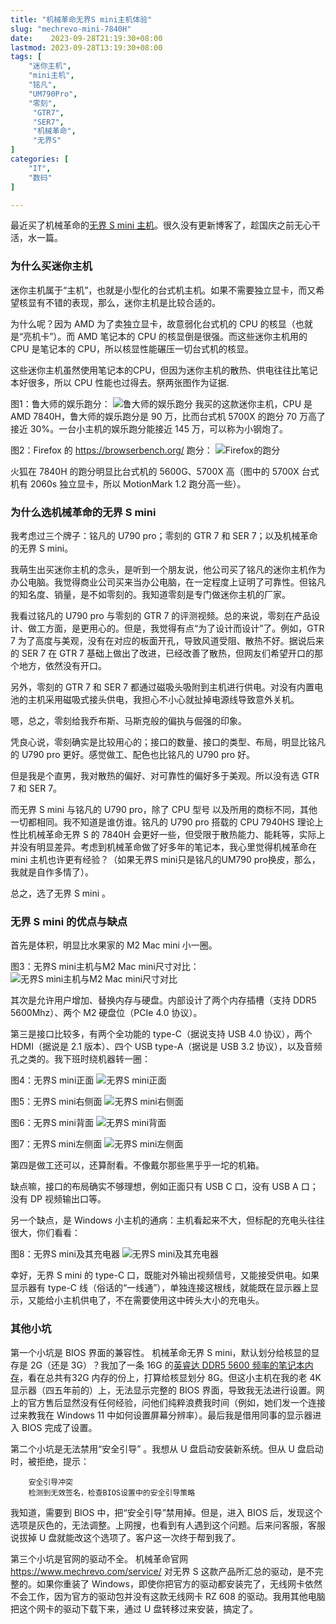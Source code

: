 ```yaml
---
title: "机械革命无界S mini主机体验"
slug: "mechrevo-mini-7840H"
date:    2023-09-28T21:19:30+08:00
lastmod: 2023-09-28T13:19:30+08:00
tags: [
    "迷你主机",
    "mini主机",
  	"铭凡",
    "UM790Pro",
    "零刻",
     "GTR7",
     "SER7",
     "机械革命",
     "无界S"
]
categories: [
    "IT",
    "数码"
]

---
```


最近买了机械革命的[无界 S mini 主机](https://item.jd.com/100063806431.html)。很久没有更新博客了，趁国庆之前无心干活，水一篇。

### 为什么买迷你主机

迷你主机属于“主机”，也就是小型化的台式机主机。如果不需要独立显卡，而又希望核显有不错的表现，那么，迷你主机是比较合适的。

为什么呢？因为 AMD 为了卖独立显卡，故意弱化台式机的 CPU 的核显（也就是“亮机卡”）。而 AMD 笔记本的 CPU 的核显倒是很强。而这些迷你主机用的 CPU 是笔记本的 CPU，所以核显性能碾压一切台式机的核显。

这些迷你主机虽然使用笔记本的CPU，但因为迷你主机的散热、供电往往比笔记本好很多，所以 CPU 性能也过得去。祭两张图作为证据.

图1：鲁大师的娱乐跑分：
![鲁大师的娱乐跑分](/img/2023/7840H-benchmark.jpg)
我买的这款迷你主机，CPU 是 AMD 7840H，鲁大师的娱乐跑分是 90 万，比而台式机 5700X 的跑分 70 万高了接近 30%。一台小主机的娱乐跑分能接近 145 万，可以称为小钢炮了。

图2：Firefox 的 <https://browserbench.org/> 跑分：
![Firefox的跑分](/img/2023/firefox-benchmark.jpg)

火狐在 7840H 的跑分明显比台式机的 5600G、5700X 高（图中的 5700X 台式机有 2060s 独立显卡，所以 MotionMark 1.2 跑分高一些）。

### 为什么选机械革命的无界 S mini

我考虑过三个牌子：铭凡的 U790 pro；零刻的 GTR 7 和 SER 7；以及机械革命的无界 S mini。

我萌生出买迷你主机的念头，是听到一个朋友说，他公司买了铭凡的迷你主机作为办公电脑。我觉得商业公司买来当办公电脑，在一定程度上证明了可靠性。但铭凡的知名度、销量，是不如零刻的。我知道零刻是专门做迷你主机的厂家。

我看过铭凡的 U790 pro 与零刻的 GTR 7 的评测视频。总的来说，零刻在产品设计、做工方面，是更用心的。但是，我觉得有点“为了设计而设计”了。例如，GTR 7 为了高度与美观，没有在对应的板面开孔，导致风道受阻、散热不好。据说后来的 SER 7 在 GTR 7 基础上做出了改进，已经改善了散热，但网友们希望开口的那个地方，依然没有开口。

另外，零刻的 GTR 7 和 SER 7 都通过磁吸头吸附到主机进行供电。对没有内置电池的主机采用磁吸式接头供电，我担心不小心就扯掉电源线导致意外关机。

嗯，总之，零刻给我乔布斯、马斯克般的偏执与倔强的印象。

凭良心说，零刻确实是比较用心的；接口的数量、接口的类型、布局，明显比铭凡的 U790 pro 更好。感觉做工、配色也比铭凡的 U790 pro 好。

但是我是个直男，我对散热的偏好、对可靠性的偏好多于美观。所以没有选 GTR 7 和 SER 7。

而无界 S mini 与铭凡的 U790 pro，除了 CPU 型号 以及所用的商标不同，其他一切都相同。我不知道是谁仿谁。铭凡的 U790 pro 搭载的 CPU 7940HS 理论上性比机械革命无界 S 的 7840H 会更好一些，但受限于散热能力、能耗等，实际上并没有明显差异。考虑到机械革命做了好多年的笔记本，我心里觉得机械革命在 mini 主机也许更有经验？（如果无界S mini只是铭凡的UM790 pro换皮，那么，我就是自作多情了）。

总之，选了无界 S mini 。

### 无界 S mini 的优点与缺点

首先是体积，明显比水果家的 M2 Mac mini 小一圈。

图3：无界S mini主机与M2 Mac mini尺寸对比：
![无界S mini主机与M2 Mac mini尺寸对比](/img/2023/Mac-mini-M2-Mechrevo-7840H.jpg)

其次是允许用户增加、替换内存与硬盘。内部设计了两个内存插槽（支持 DDR5 5600Mhz）、两个 M2 硬盘位（PCIe 4.0 协议）。

第三是接口比较多，有两个全功能的 type-C（据说支持 USB 4.0 协议），两个 HDMI（据说是 2.1 版本）、四个 USB type-A（据说是 USB 3.2 协议），以及音频孔之类的。我下班时绕机器转一圈：

图4：无界S mini正面
![无界S mini正面](/img/2023/Mechrevo-7840H-front.jpg)

图5：无界S mini右侧面
![无界S mini右侧面](/img/2023/Mechrevo-7840H-right.jpg)

图6：无界S mini背面
![无界S mini背面](/img/2023/Mechrevo-7840H-back.jpg)

图7：无界S mini左侧面
![无界S mini左侧面](/img/2023/Mechrevo-7840H-left.jpg)

第四是做工还可以，还算耐看。不像戴尔那些黑乎乎一坨的机箱。

缺点嘛，接口的布局确实不够理想，例如正面只有 USB C 口，没有 USB A 口；没有 DP 视频输出口等。

另一个缺点，是 Windows 小主机的通病：主机看起来不大，但标配的充电头往往很大，你们看看：

图8：无界S mini及其充电器
![无界S mini及其充电器](/img/2023/Mechrevo-7840H-adapter.jpg)

幸好，无界 S mini 的 type-C 口，既能对外输出视频信号，又能接受供电。如果显示器有 type-C 线（俗话的“一线通”），单独连接这根线，就能既在显示器上显示，又能给小主机供电了，不在需要使用这中砖头大小的充电头。

### 其他小坑

第一个小坑是 BIOS 界面的兼容性。 机械革命无界 S mini，默认划分给核显的显存是 2G（还是 3G）？我加了一条 16G 的[英睿达 DDR5 5600 频率的笔记本内存](https://item.jd.com/100051724951.html)，看在总共有32G 内存的份上，打算给核显划分 8G。但这小主机在我的老 4K 显示器（四五年前的）上，无法显示完整的 BIOS 界面，导致我无法进行设置。网上的官方售后显然没有任何经验，问他们纯粹浪费我时间（例如，她们发一个连接过来教我在 Windows 11 中如何设置屏幕分辨率）。最后我是借用同事的显示器进入 BIOS 完成了设置。

第二个小坑是无法禁用“安全引导” 。我想从 U 盘启动安装新系统。但从 U 盘启动时，被拒绝，提示：
```
    安全引导冲突
    检测到无效签名，检查BIOS设置中的安全引导策略
```
我知道，需要到 BIOS 中，把“安全引导”禁用掉。但是，进入 BIOS 后，发现这个选项是灰色的，无法调整。上网搜，也看到有人遇到这个问题。后来问客服，客服说拔掉 U 盘就能改这个选项了。客户这一次终于帮到我了。

第三个小坑是官网的驱动不全。 机械革命官网 <https://www.mechrevo.com/service/> 对无界 S 这款产品所汇总的驱动，是不完整的。如果你重装了 Windows，即使你把官方的驱动都安装完了，无线网卡依然不会工作，因为官方的驱动包并没有这款无线网卡 RZ 608 的驱动。我用其他电脑把这个网卡的驱动下载下来，通过 U 盘转移过来安装，搞定了。
